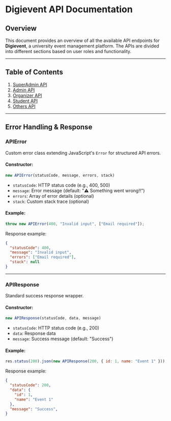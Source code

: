 # Digievent API Documentation

## Overview

This document provides an overview of all the available API endpoints for **Digievent**, a university event management platform. The APIs are divided into different sections based on user roles and functionality.

---

## Table of Contents

1. [SuperAdmin API](./src/docs/superadmin.md)
2. [Admin API](./src/docs/admin.md)
3. [Organizer API](./src/docs/organizer.md)
4. [Student API](./src/docs/student.md)
5. [Others API](./src/docs/others.md)


---

## Error Handling & Response

### APIError

Custom error class extending JavaScript's `Error` for structured API errors.

#### Constructor:

```js
new APIError(statusCode, message, errors, stack)
```

* `statusCode`: HTTP status code (e.g., 400, 500)
* `message`: Error message (default: "⚠️ Something went wrong!!")
* `errors`: Array of error details (optional)
* `stack`: Custom stack trace (optional)

#### Example:

```js
throw new APIError(400, "Invalid input", ["Email required"]);
```

Response example:

```json
{
  "statusCode": 400,
  "message": "Invalid input",
  "errors": ["Email required"],
  "stack": null
}
```

---

### APIResponse

Standard success response wrapper.

#### Constructor:

```js
new APIResponse(statusCode, data, message)
```

* `statusCode`: HTTP status code (e.g., 200)
* `data`: Response data
* `message`: Success message (default: "Success")

#### Example:

```js
res.status(200).json(new APIResponse(200, { id: 1, name: "Event 1" }));
```

Response example:

```json
{
  "statusCode": 200,
  "data": { 
    "id": 1, 
    "name": "Event 1" 
  },
  "message": "Success",
}
```